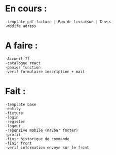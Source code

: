 # En cours :
    -template pdf facture | Bon de livraison | Devis
    -modife adress 
# A faire :
    -Accueil ??
    -catalogue react
    -panier function
    -verif formulaire inscription + mail
# Fait :
    -template base
    -entity
    -fixture
    -login
    -register
    -logout
    -reponsive mobile (navbar footer)
    -profil
    -finir historique de commande
    -finir front
    -verif information envoye sur le front